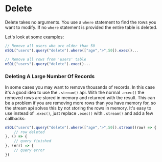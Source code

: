 # Delete

Delete takes no arguments. You use a `where` statement to find the rows you want to modify. If no `where` statement is provided the entire table is deleted.

Let's look at some examples:

```typescript
// Remove all users who are older than 50
nSQL("users").query("delete").where(["age",">",50]).exec()...

// Remove all rows from 'users' table
nSQL("users").query("delete").exec()...
```



### Deleting A Large Number Of Records <a id="upserting-a-large-number-of-records"></a>

In some cases you may want to remove thousands of records. In this case it's a good idea to use the `.stream()` api. With the normal `.exec()` the removed rows are stored in memory and returned with the result. This can be a problem if you are removing more rows than you have memory for, so the stream api solves this by not storing the rows in memory. It's easy to use instead of `.exec()`, just replace `.exec()` with `.stream()` and add a few callbacks:

```typescript
nSQL("users").query("delete").where(["age",">",50]).stream((row) => {
    // row deleted
}, () => {
    // query finished
}, (err) => {
    // query error
})
```
